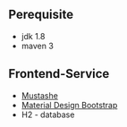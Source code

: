 ## Perequisite
* jdk 1.8
* maven 3

## Frontend-Service
* [Mustashe](https://github.com/mjeanroy/springmvc-mustache)
* [Material Design Bootstrap](http://mdbootstrap.com)
* H2 - database
